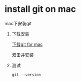 # install git on mac
mac下安装git

1. 下载安装

    [下载git for mac](https://git-scm.com/download/mac)

    双击并安装

1. 测试

    `git --version`
